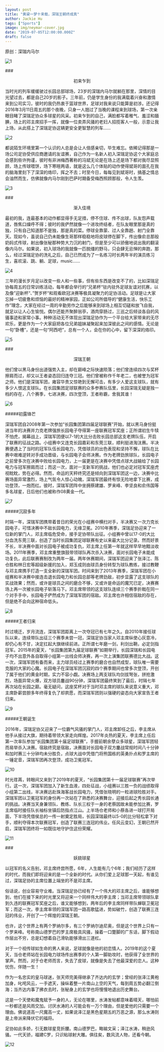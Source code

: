 ```yaml
---
layout: post
title: "黄粱一梦十来载，深瑞王朝终成真"
author: Jackie Hu
tags: ["Sports"]
image: img/neymar-cover.jpg
date: "2019-07-05T12:00:00.000Z"
draft: false
---
```


原创：深瑞内马尔

![1](img/sunri-football/1.jpg)

###<center>初来乍到</center>

当时光的列车缓缓驶过长园总部球场，23岁的深瑞内马尔就躺在那里，深情的目光望过去，都是自己20岁的影子。三年前，仍是学生身份的我满载着兴奋和激情来到公司实习，彼时的我仍热衷于篮球世界，足球对我来说只能算是初涉。还记得2016年3月11日周五的那个夜晚，只身一人翘过了当晚的课程来到球场，第一次亲眼目睹了深瑞足协众多球星的风采。初来乍到的自己，满脸都写着稚气、羞涩和腼腆，场上的邓主席招手一挥，就像一位卖弄风骚的老妇人招揽客人一般，示意让我上场，从此搭上了深瑞足协这辆更安全更智慧的列车……

![2](img/sunri-football/2.jpg)

都说陌生环境里第一个认识的人总是会让人倍感亲切，毕生难忘。依稀记得那是一场公司足协受供应商邀请的友谊赛，自己作为一名新人初入深瑞足协这个大家庭总会感到些许拘谨，彼时有非洲梅西著称的冯斌无论是在场上还是场下都对我尽显照顾，场上传球喂饼，场下寒暄两语，就是这么几个体贴的动作使得斌哥的面孔在我的脑海里刻下了深深的烙印，挥之不去；时至今日，每每见到斌哥时，搞基之情总会油然而生，仿佛就像内马尔刚到巴萨时期备受梅西照顾那般，令人生羡。

![3](img/sunri-football/3.jpg)

###<center>渐入佳境</center>

最初的我，连最基本的动作都显得手无足措，停不住球、传不出球，队友怨声载道，唇焦口燥呼不得；彼时的我俨然就像一个进攻终结者，在队友眼里那是真的独，只有自己知道那不是独，那是真的菜。停球全靠蒙、过人全靠趟、射门全靠天。现如今，虽说自己仍未能像生哥那样稳稳地将皮球停在脚下，传出像俞总那般奶妈式传球，射出像张秘那种势大力沉的射门，但是至少可以骄傲地说出我的翻滚像内马尔。如果说，初入球场的我就像一匹脱缰的野马，只会肆无忌惮的奔跑，那么，经过深瑞足协的洗礼之后，自己已然成为了一名练习时长两年半的演员练习生，喜欢滚、跳、躺、足球，music……

![4](img/sunri-football/4.jpg)

三年的漫长岁月足以改变一些人和一些事，但有些东西是改变不了的，比如深瑞足协每周五的日常训练活动，每年都会举行的“兄弟杯“驻内驻外足球友谊对抗赛，以及像”迎新杯“、”贺岁杯“和观看欧冠决赛等极具凝聚力的足协活动。足球是让大家忘掉一切疲惫和烦恼的最好的精神家园，正如公司所倡导的“健康生活，快乐工作”理念，大家在经过一周的辛勤劳作之后能够来到球场上相互切磋和放飞自我，就足以让人心生愉悦。偶尔还能齐聚醉翁亭，酒肉穿肠过，三巡之后倾谈各自的风骚事迹和家常小事。种种活动无不体现出深瑞足协作为一个平台给大家带来的无尽欢乐，更是作为一个大家庭把各位兄弟姐妹凝聚起来加深彼此之间的感情。无论是一句“卧槽”，还是一句“阿西吧”，总有一个人，会在你的心中，留下深深的烙印。

![5](img/sunri-football/5.jpg)

###<center>深瑞王朝</center>

他们曾以黑马身份出道强势入主，却在巅峰之际快速陨落；他们曾连续四次与奖杯擦肩而过，却又以王者姿态回归连夺三冠。他们曾被称作千年老二，也被誉为冠军之师。他们是深瑞军团，雍容华贵又惊艳到无懈可击，有多少人爱这支球队，就有多少人恨这支球队。在长园集团足球联赛的众多参赛队伍里，长园深瑞无疑是独一档的存在，八个赛季，七进决赛，四次登顶，王者称霸，舍我其谁！

![6](img/sunri-football/6.jpg)

#####初露锋芒

深瑞军团自2008年第一次参加“长园集团第四届足球联赛”开始，就以黑马身份挺进当年的决赛并力克老牌强旅长园电子夺得第一座联赛冠军奖座；正所谓初生牛犊不怕虎，揭幕战上，深瑞军团便以7-1的大比分击败长园总部这支老牌队伍，开启了联赛的征战之路。小组赛中又连克长园嘉彩和东莞三联，顺利挺进淘汰赛。半决赛便遇上了当时的冠军队伍长园电力，凭借球员的出色表现和坚持不懈，球队在比赛中艰难逆转对手成功晋级，与长园电子会师决赛。作为老牌劲旅球队，长园电子之前曾多次在决赛中败给长园电力，上一届更是在决赛中凭借点球大战输给了长园电力与冠军擦肩而过；而这一次，面对一支新军的挑战，他们也必定对冠军奖座虎视眈眈，势在必得。然而，命运的天秤终究还是倾向到深瑞军团这一边，决赛中比赛场面异常激烈，场上气氛令人惊心动魄，深瑞军团最终有惊无险地拿下比赛，成功登顶，一炮而红。彼时，深瑞军团阵中坐拥蔡建雄、罗来峰、李坚良和俞伟国等多名球星，日后他们也被称作08黄金一代。

![7](img/sunri-football/7.jpg)

#####沉寂多年

时隔一年，深瑞军团携带着昔日的荣光在小组赛中横扫对手，半决赛又一次力克长园电子，可惜决赛中不敌长园电力，无缘卫冕。2010年赛季，深瑞足协迎来了一位新的掌门人，邓主席临危受命，接手足协带队出征。小组赛中曾以17-0的大比分血洗东莞三联，创造了当时长园集团足球联赛有史以来最大比分记录。然而好景不长，半决赛中面对长园电子被成功复仇，邓主席上任第一年就这样早早地黯淡收场。2011年赛季，邓主席重整旗鼓带领球队再次杀入决赛，面对长园电子未能成功复仇，此后联赛赛制改为两年一届。两年休赛期间，深瑞军团迎来了张泽江、陈仓胜和林日宏等超级新援的加入，郑玉成则由球员身份转型为球队教练，接过教鞭与邓主席携手打造一支全新的深瑞军团。时间来到了2013年赛季，深瑞军团在小组赛和半决赛中接连击退长园电力和长园总部等老牌劲敌，初步显露了这支球队的实战效果；然而，或许是球员之间的磨合不够，又或许是命运的魔咒已定，决赛赛场上再一次被长园电子斩落马下。邓主席带领的这支球队连续三个赛季折戟在同一个对手手中，长园电子俨然成为了深瑞军团的宿敌。邓主席也许相信宿敌的存在，但是绝不会向这种宿命低头。

![8](img/sunri-football/8.jpg)

#####王者归来

时过境迁，岁月流连，深瑞军团距离上一次夺冠已有七年之久。自2010年接任球队以来，连续带队出征三个赛季未尝一冠，深瑞足协当家人邓主席纵使心灰意冷，却仍心有不甘，决定扛起大旗继续前进。正所谓七年磨一剑，利剑出鞘，必定剑指冠军。2015年的夏天，“长园集团第九届足球联赛”如期举行，长园深瑞和长园电子均不出意外各自取得小组第一出线会师决赛，再一次上演集团联赛德比大战。这一次，深瑞军团有备而来，主力球员经过上赛季的磨合也自然成型，球队唯一需要克服的大家的心魔。长园电子在深瑞军团沉寂的四个赛季期间也曾多次登顶，开创了属于他们的黄金时期，实力不容小觑。决赛场上两支球队均剑拔弩张，拼抢激烈，场面异常火爆，双方球员鏖战90分钟，深瑞军团最终笑到了最后，时隔七年再次站在长园之巅。毫无疑问，这座奖杯对于当时邓主席的球队来说意义重大，邓主席卧薪尝胆多年终得复仇了却夙愿，而深瑞军团则以强硬的姿态向大家宣告王者归来。

![9](img/sunri-football/9.jpg)

#####王朝诞生

2016年，深瑞足协又迎来了一位霸气风骚的掌门人，邓主席卸任之后，李主席从他手从接过大旗，期待着带领大家走向辉煌。2017年炎热的夏天，李主席上任后第一次率队参加“长园集团第十届足球联赛”，手握前朝余孽众多球星，深瑞军团轻而易举杀入决赛。宿敌终究是宿敌，决赛面对长园电子双方鏖战常规时间八十分钟和加时赛三十分钟均未分胜负，点球大战中凭借门将熊国栋的英勇扑点和罗主席的一锤定音，深瑞军团再次登顶，成功卫冕冠军。

![10](img/sunri-football/10.jpg)

时光荏苒，转眼间又来到了2019年的夏天，“长园集团第十一届足球联赛”再次举行。这一次，深瑞军团加入了新生血液，四处征战，小组赛以三胜一负的战绩取得小组第二出线，半决赛远赴珠海客战长园电力，凭借张晓明的一粒进球险胜对手。深瑞军团以卫冕冠军的身份再一次站在了熟悉的决赛舞台，迎接后起之秀长园长通的挑战。决赛当天身兼领队、教练、队长三权于一身的老蔡因故未能参加比赛，罗主席临时接任队长袖标坐镇后防指点江山。上半场仓老师和小蔡各进一球打开局面，下半场凭借侯总的一传一射奠定胜局，长园深瑞最终以5-0的比分轻松拿下对手，顺利夺得本次联赛冠军，创造了联赛三连冠的伟业。任风云变幻，王朝已然开启，深瑞军团终将一如既往地守护住这份荣耀。

![11](img/sunri-football/11.jpg)

###<center>妖娆球星</center>

以冠军的名义告别，邓主席终尝所愿，6年，人生能有几个6年；我们经历了这样的时代，而我们即将迎来的是一个全新的时代。从你们爱上足球那一天起，有谁见过，深瑞足协的主席位置上端坐的不是邓主席。

俗话说，创业容易守业难。当深瑞足协已经有了一个伟大的邓主席之后，谁能够想到，他们在接下来的时光里又将迎来一个同样伟大的李主席；当邓主席带领球队拿到久违的联赛冠军奖座之后，谁又能够想到，两年后的李主席同样带队蝉联卫冕冠军；而这一次，李主席率领的深瑞军团一路高歌猛进，势如破竹，创造了联赛三连冠的伟业，开创了一个辉煌的深瑞王朝。

也许，这个世界上有两个罗纳尔多，有三个罗纳尔迪尼奥，但是这个世界上只有一个罗来峰。号称南山德罗巴的罗主席极具风骚，操着一口蹩脚的广东话，脚下假动作层出不穷，总是幻想着自己滑轨能够滑出三道杠。

对于一个视传球如生命的男人来说，足球就像是他的初恋情人。2019年的这个夏天，当仓老师站在长园电力球场传出赛季的个人第一脚助攻时，他获得了全世界的掌声。然而，对于仓老师而言，失去了皮球，就像是失去了他最深爱的恋人。这种忧伤，伴随一生！

作为一名忠实的皇马球迷，张天师完美得继承了齐达内的玄学；曾经的张泽江黄袍加身，叱咤风云，一手遮天，操纵着整一片南山上空的天气，每到周五势必翻江倒海；当齐达内事了拂衣去时，张秘身上的玄学也将慢慢地退出历史舞台。

这是一个天使和魔鬼赋予一身的人，无论在哪里，水涛发帖都意味着晴天，哪怕前一秒都还是风雨交加。讨厌水涛的人可能会有一万个理由，但是爱他的只需要一个理由。佛说道高一尺魔高一丈，如果说泽江是黑色星期五的万恶之源，那么水涛则是上帝派来降伏它的福将。

足协如此多娇，引无数球星竞折腰。南山德罗巴，略输文采；泽江水涛，稍逊风骚。一代天骄，福建C罗，只识粘球射大雕。俱往矣，数风流人物，还看今朝。

![12](img/sunri-football/12.jpg)